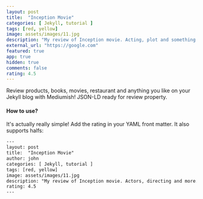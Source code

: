 ```yaml
---
layout: post
title:  "Inception Movie"
categories: [ Jekyll, tutorial ]
tags: [red, yellow]
image: assets/images/11.jpg
description: "My review of Inception movie. Acting, plot and something else in this short description."
external_url: "https://google.com"
featured: true
app: true
hidden: true
comments: false
rating: 4.5
---
```


Review products, books, movies, restaurant and anything you like on your Jekyll blog with Mediumish! JSON-LD ready for review property.

#### How to use?

It's actually really simple! Add the rating in your YAML front matter. It also supports halfs:

```html
---
layout: post
title:  "Inception Movie"
author: john
categories: [ Jekyll, tutorial ]
tags: [red, yellow]
image: assets/images/11.jpg
description: "My review of Inception movie. Actors, directing and more."
rating: 4.5
---
```
